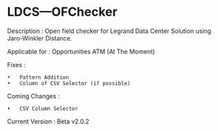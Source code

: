 # LDCS—OFChecker

Description : Open field checker for Legrand Data Center Solution using Jaro-Winkler Distance.

Applicable for : Opportunities ATM (At The Moment)

Fixes :

	•	Pattern Addition
	•	Column of CSV Selector (if possible)

Coming Changes : 

    •   CSV Column Selector


Current Version : Beta v2.0.2

